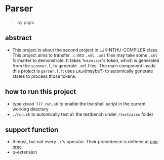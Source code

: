 # Parser
> by popo
## abstract
- This project is about the second project in LJK-NTHU-COMPILER class. This project aims to transfer `.c` into `.xml`. `.xml` files may take some `.xml` formatter to demonstrate. It takes `Tokenizer`'s token, which is generated from the `scanner.l`, to generate `.xml` files. The main component inside this project is `parser.l`. It uses `LALR`(maybe?) to automically generate states to process those tokens. 
## how to run this project
- type `chmod 777 run.sh` to enable the the shell script in the current working directory
- `./run.sh` to automically test all the testbench under `/testcases` folder
## support function
- Almost, but not every `.c`'s operator. Their precedence is defined at [cpp prec](https://en.cppreference.com/w/cpp/language/operator_precedence)
- p-extension
